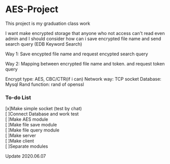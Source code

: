 # AES-Project
This project is my graduation class work

I want make encrypted storage that anyone who not access can't read even admin 
and I should consider how can i save encrypted file name and send search query (EDB Keyword Search)

Way 1: 
Save encypted file name and request encypted search query 

Way 2:
Mapping between encrypted file name and token. and request token query 

Encrypt type: AES, CBC/CTR(if i can)
Network way: TCP socket
Database: Mysql 
Rand function: rand of openssl

### To-do List  
[x]Make simple socket (test by chat)  
[ ]Connect Database and work test  
[ ]Make AES module  
[ ]Make file save module  
[ ]Make file query module  
[ ]Make server  
[ ]Make client  
[ ]Separate modules  

Update 2020.06.07
